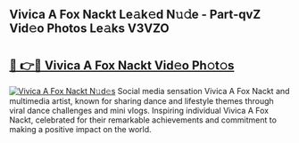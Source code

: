 ## Vivica A Fox Nackt Le𝚊k𝚎d N𝚞𝚍e - Part-qvZ Vid𝚎o Photos Le𝚊ks V3VZO

# <h2><a href="http://fb9tw6g.evod.top/?m=Vivica+A+Fox+Nackt">🔗 👉🔴 Vivica A Fox Nackt Vid𝚎o Ph𝚘t𝚘s</a></h2>

[![Vivica A Fox Nackt N𝚞d𝚎s](https://i.imgur.com/8V9OHl7.gif)](http://fb9tw6g.evod.top/?m=Vivica+A+Fox+Nackt)
Social media sensation Vivica A Fox Nackt and multimedia artist, known for sharing dance and lifestyle themes through viral dance challenges and mini vlogs. Inspiring individual Vivica A Fox Nackt, celebrated for their remarkable achievements and commitment to making a positive impact on the world. 

